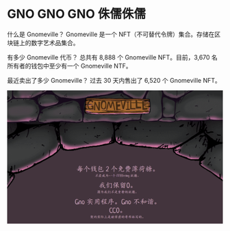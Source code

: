 # GNO GNO GNO 侏儒侏儒

 什么是 Gnomeville？
Gnomeville 是一个 NFT（不可替代令牌）集合。存储在区块链上的数字艺术品集合。

有多少 Gnomeville 代币？
总共有 8,888 个 Gnomeville NFT。目前，3,670 名所有者的钱包中至少有一个 Gnomeville NTF。

最近卖出了多少 Gnomeville？
过去 30 天内售出了 6,520 个 Gnomeville NFT。

![nft](132530456765R8.png)

